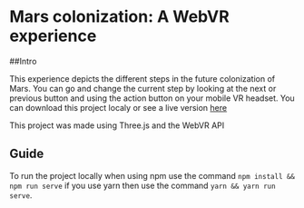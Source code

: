 # Mars colonization: A WebVR experience

##Intro

This experience depicts the different steps in the future colonization of Mars. You can go and change the current step by looking at the next or previous button and using the action button on your mobile VR headset. You can download this project localy or see a live version [here](https://gielvdh.github.io/Mars-colonization-A-WebVR-experience/)

This project was made using Three.js and the WebVR API

## Guide

To run the project locally when using npm use the command `npm install && npm run serve` if you use yarn then use the command `yarn && yarn run serve`. 